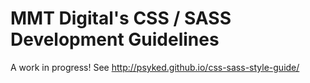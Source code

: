 MMT Digital's CSS / SASS Development Guidelines
===============================================

A work in progress! See http://psyked.github.io/css-sass-style-guide/